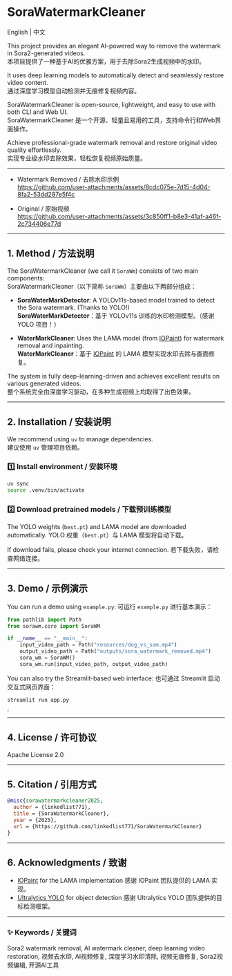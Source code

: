 
# SoraWatermarkCleaner

English | 中文  

This project provides an elegant AI-powered way to remove the watermark in Sora2-generated videos.  
本项目提供了一种基于AI的优雅方案，用于去除Sora2生成视频中的水印。  

It uses deep learning models to automatically detect and seamlessly restore video content.  
通过深度学习模型自动检测并无痕修复视频内容。  

SoraWatermarkCleaner is open-source, lightweight, and easy to use with both CLI and Web UI.  
SoraWatermarkCleaner 是一个开源、轻量且易用的工具，支持命令行和Web界面操作。  

Achieve professional-grade watermark removal and restore original video quality effortlessly.  
实现专业级水印去除效果，轻松恢复视频原始质量。  

---

- Watermark Removed / 去除水印示例  
https://github.com/user-attachments/assets/8cdc075e-7d15-4d04-8fa2-53dd287e5f4c  

- Original / 原始视频  
https://github.com/user-attachments/assets/3c850ff1-b8e3-41af-a46f-2c734406e77d  

---

## 1. Method / 方法说明

The SoraWatermarkCleaner (we call it `SoraWm`) consists of two main components:  
SoraWatermarkCleaner（以下简称 `SoraWm`）主要由以下两部分组成：  

- **SoraWaterMarkDetector**: A YOLOv11s-based model trained to detect the Sora watermark. (Thanks to YOLO!)  
  **SoraWaterMarkDetector**：基于 YOLOv11s 训练的水印检测模型。（感谢 YOLO 项目！）  

- **WaterMarkCleaner**: Uses the LAMA model (from [IOPaint](https://github.com/Sanster/IOPaint)) for watermark removal and inpainting.  
  **WaterMarkCleaner**：基于 [IOPaint](https://github.com/Sanster/IOPaint) 的 LAMA 模型实现水印去除与画面修复。  

The system is fully deep-learning-driven and achieves excellent results on various generated videos.  
整个系统完全由深度学习驱动，在多种生成视频上均取得了出色效果。  

---

## 2. Installation / 安装说明

We recommend using `uv` to manage dependencies.  
建议使用 `uv` 管理项目依赖。  

### 1️⃣ Install environment / 安装环境
```bash
uv sync
source .venv/bin/activate
````

### 2️⃣ Download pretrained models / 下载预训练模型

The YOLO weights (`best.pt`) and LAMA model are downloaded automatically.
YOLO 权重（`best.pt`）与 LAMA 模型将自动下载。

If download fails, please check your internet connection.
若下载失败，请检查网络连接。

---

## 3. Demo / 示例演示

You can run a demo using `example.py`:
可运行 `example.py` 进行基本演示：

```python
from pathlib import Path
from sorawm.core import SoraWM

if __name__ == "__main__":
    input_video_path = Path("resources/dog_vs_sam.mp4")
    output_video_path = Path("outputs/sora_watermark_removed.mp4")
    sora_wm = SoraWM()
    sora_wm.run(input_video_path, output_video_path)
```

You can also try the Streamlit-based web interface:
也可通过 Streamlit 启动交互式网页界面：

```bash
streamlit run app.py
```

<img src="resources/app.png" style="zoom:25%;" />

---

## 4. License / 许可协议

Apache License 2.0

---

## 5. Citation / 引用方式

```bibtex
@misc{sorawatermarkcleaner2025,
  author = {linkedlist771},
  title = {SoraWatermarkCleaner},
  year = {2025},
  url = {https://github.com/linkedlist771/SoraWatermarkCleaner}
}
```

---

## 6. Acknowledgments / 致谢

* [IOPaint](https://github.com/Sanster/IOPaint) for the LAMA implementation
  感谢 IOPaint 团队提供的 LAMA 实现。
* [Ultralytics YOLO](https://github.com/ultralytics/ultralytics) for object detection
  感谢 Ultralytics YOLO 团队提供的目标检测框架。

---

### ✨ Keywords / 关键词

Sora2 watermark removal, AI watermark cleaner, deep learning video restoration,
视频去水印, AI视频修复, 深度学习水印清除, 视频无痕修复, Sora2视频编辑, 开源AI工具

 

